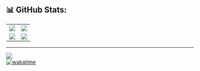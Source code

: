 <!--## Hi there 👋


**Shreyassp002/Shreyassp002** is a ✨ _special_ ✨ repository because its `README.md` (this file) appears on your GitHub profile.

Here are some ideas to get you started:

- 🔭 I’m currently working on ...
- 🌱 I’m currently learning ...
- 👯 I’m looking to collaborate on ...
- 🤔 I’m looking for help with ...
- 💬 Ask me about ...
- 📫 How to reach me: ...
- 😄 Pronouns: ...
- ⚡ Fun fact: ...
-->
## 📊 GitHub Stats:

<table>
  <tr>
    <td>
      <img src="https://github-readme-stats.vercel.app/api?username=Shreyassp002&show_icons=true&theme=vision-friendly-dark&hide=contribs&hide_border=false&include_all_commits=true&count_private=true"/>
    </td>
    <td>
      <img src="https://github-readme-streak-stats.herokuapp.com/?user=Shreyassp002&theme=midnight-purple&hide_border=false"/>
    </td>
  </tr>
  <tr>
    <td>
      <img src="https://github-readme-stats.vercel.app/api/top-langs/?username=Shreyassp002&layout=compact&theme=chartreuse-dark"/>
    </td>
    <td>
      <img src="https://github-readme-stats.vercel.app/api/wakatime?username=rey_0_2&layout=compact&theme=neon"/>
    </td>
  </tr>
</table>





---
![](https://visitcount.itsvg.in/api?id=rey_0_2&label=Profile%20Views&pretty=true)
<br/>
[![wakatime](https://wakatime.com/badge/user/6afcb4ad-1ff3-4a3e-a0db-0e69a0603898.svg)](https://wakatime.com/@6afcb4ad-1ff3-4a3e-a0db-0e69a0603898)
